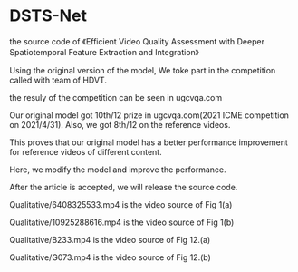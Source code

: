 # DSTS-Net
the source code of 《Efficient Video Quality Assessment with Deeper Spatiotemporal Feature Extraction and Integration》

Using the original version of the model, We toke part in the competition called with team of HDVT.

the resuly of the competition can be seen in ugcvqa.com

Our original model  got 10th/12 prize in ugcvqa.com(2021 ICME competition on 2021/4/31). Also, we got 8th/12 on the reference videos.

This proves that our original model has a better performance improvement for reference videos of different content.

Here, we modify the model and improve the performance.

After the article is accepted, we will release the source code.

Qualitative/6408325533.mp4 is the video source of Fig 1(a)

Qualitative/10925288616.mp4 is the video source of Fig 1(b)

Qualitative/B233.mp4 is the video source of Fig 12.(a)

Qualitative/G073.mp4 is the video source of Fig 12.(b)
